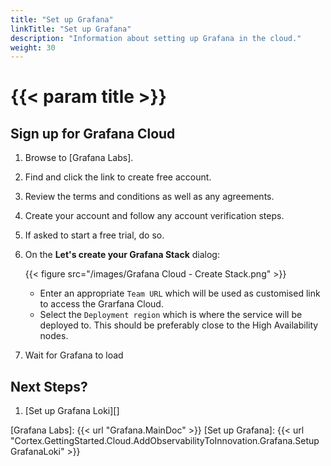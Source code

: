 ```yaml
---
title: "Set up Grafana"
linkTitle: "Set up Grafana"
description: "Information about setting up Grafana in the cloud."
weight: 30
---
```


# {{< param title >}}

## Sign up for Grafana Cloud

1. Browse to [Grafana Labs].
1. Find and click the link to create free account.
1. Review the terms and conditions as well as any agreements.
1. Create your account and follow any account verification steps.
1. If asked to start a free trial, do so.
1. On the **Let's create your Grafana Stack** dialog:
  
   {{< figure src="/images/Grafana Cloud - Create Stack.png" >}}

   * Enter an appropriate `Team URL` which will be used as customised link to access the Grarfana Cloud.
   * Select the `Deployment region` which is where the service will be deployed to. This should be preferably close to the High Availability nodes.

1. Wait for Grafana to load

## Next Steps?

1. [Set up Grafana Loki][]

<!-- Other links -->
[Grafana Labs]: {{< url "Grafana.MainDoc" >}}
[Set up Grafana]: {{< url "Cortex.GettingStarted.Cloud.AddObservabilityToInnovation.Grafana.SetupGrafanaLoki" >}}